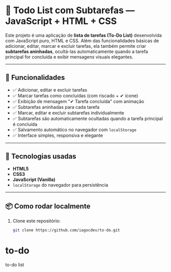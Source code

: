 # 📝 Todo List com Subtarefas — JavaScript + HTML + CSS

Este projeto é uma aplicação de **lista de tarefas (To-Do List)** desenvolvida com JavaScript puro, HTML e CSS. Além das funcionalidades básicas de adicionar, editar, marcar e excluir tarefas, ela também permite criar **subtarefas aninhadas**, ocultá-las automaticamente quando a tarefa principal for concluída e exibir mensagens visuais elegantes.

---

## 🎯 Funcionalidades

- ✅ Adicionar, editar e excluir tarefas
- ✅ Marcar tarefas como concluídas (com riscado + ✔ ícone)
- ✅ Exibição de mensagem "✔ Tarefa concluída" com animação
- ✅ Subtarefas aninhadas para cada tarefa
- ✅ Marcar, editar e excluir subtarefas individualmente
- ✅ Subtarefas são automaticamente ocultadas quando a tarefa principal é concluída
- ✅ Salvamento automático no navegador com `localStorage`
- ✅ Interface simples, responsiva e elegante

---
## 🚀 Tecnologias usadas

- **HTML5**
- **CSS3**
- **JavaScript (Vanilla)**
- `localStorage` do navegador para persistência

---

## 📦 Como rodar localmente

1. Clone este repositório:
   ```bash
   git clone https://github.com/iagocdev/to-do.git
# to-do
to-do list 
